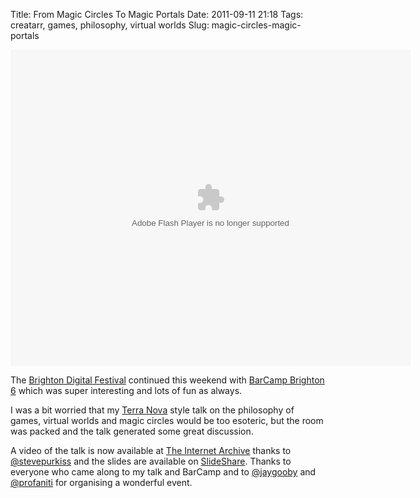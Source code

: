 Title: From Magic Circles To Magic Portals
Date: 2011-09-11 21:18
Tags: creatarr, games, philosophy, virtual worlds
Slug: magic-circles-magic-portals

<div class="flex-video"><object width="640" height="506" classid="clsid:D27CDB6E-AE6D-11cf-96B8-444553540000"><param value="true" name="allowfullscreen"/><param value="always" name="allowscriptaccess"/><param value="high" name="quality"/><param value="true" name="cachebusting"/><param value="#000000" name="bgcolor"/><param name="movie" value="http://www.archive.org/flow/flowplayer.commercial-3.2.1.swf" /><param value="config={'key':'#$aa4baff94a9bdcafce8','playlist':['format=Thumbnail?.jpg',{'autoPlay':false,'url':'magic_circles.mp4'}],'clip':{'autoPlay':true,'baseUrl':'http://www.archive.org/download/FromMagicCirclesToMagicPortals-JimPurbrickjimpurbrick-/','scaling':'fit','provider':'h264streaming','showCaptions':true},'canvas':{'backgroundColor':'#000000','backgroundGradient':'none'},'plugins':{'controls':{'playlist':false,'fullscreen':true,'height':26,'backgroundColor':'#000000','autoHide':{'fullscreenOnly':true}},'h264streaming':{'url':'http://www.archive.org/flow/flowplayer.pseudostreaming-3.2.1.swf'},'captions':{'url':'http://www.archive.org/flow/flowplayer.captions-3.2.0.swf','captionTarget':'content'},'content':{'display':'block','url':'http://www.archive.org/flow/flowplayer.content-3.2.0.swf','bottom':26,'left':0,'width':640,'height':50,'backgroundGradient':'none','backgroundColor':'transparent','textDecoration':'outline','border':0,'style':{'body':{'fontSize':'14','fontFamily':'Arial','textAlign':'center','fontWeight':'bold','color':'#ffffff'}}}},'contextMenu':[{},'-','Flowplayer v3.2.1']}" name="flashvars"/><embed src="http://www.archive.org/flow/flowplayer.commercial-3.2.1.swf" type="application/x-shockwave-flash" width="640" height="506" allowfullscreen="true" allowscriptaccess="always" cachebusting="true" bgcolor="#000000" quality="high" flashvars="config={'key':'#$aa4baff94a9bdcafce8','playlist':['format=Thumbnail?.jpg',{'autoPlay':false,'url':'magic_circles.mp4'}],'clip':{'autoPlay':true,'baseUrl':'http://www.archive.org/download/FromMagicCirclesToMagicPortals-JimPurbrickjimpurbrick-/','scaling':'fit','provider':'h264streaming','showCaptions':true},'canvas':{'backgroundColor':'#000000','backgroundGradient':'none'},'plugins':{'controls':{'playlist':false,'fullscreen':true,'height':26,'backgroundColor':'#000000','autoHide':{'fullscreenOnly':true}},'h264streaming':{'url':'http://www.archive.org/flow/flowplayer.pseudostreaming-3.2.1.swf'},'captions':{'url':'http://www.archive.org/flow/flowplayer.captions-3.2.0.swf','captionTarget':'content'},'content':{'display':'block','url':'http://www.archive.org/flow/flowplayer.content-3.2.0.swf','bottom':26,'left':0,'width':640,'height':50,'backgroundGradient':'none','backgroundColor':'transparent','textDecoration':'outline','border':0,'style':{'body':{'fontSize':'14','fontFamily':'Arial','textAlign':'center','fontWeight':'bold','color':'#ffffff'}}}},'contextMenu':[{},'-','Flowplayer v3.2.1']}"> </embed></object></div>

The [Brighton Digital Festival][] continued this weekend with [BarCamp
Brighton 6][] which was super interesting and lots of fun as always.

I was a bit worried that my [Terra Nova][] style talk on the philosophy
of games, virtual worlds and magic circles would be too esoteric, but
the room was packed and the talk generated some great discussion.

A video of the talk is now available at [The Internet Archive][] thanks
to [@stevepurkiss][] and the slides are available on [SlideShare][].
Thanks to everyone who came along to my talk and BarCamp and to
[@jaygooby][] and [@profaniti][] for organising a wonderful event.

  [Brighton Digital Festival]: http://brightondigitalfestival.co.uk/
  [BarCamp Brighton 6]: http://2011.barcampbrighton.org/
  [Terra Nova]: http://terranova.blogs.com/
  [The Internet Archive]: http://www.archive.org/details/FromMagicCirclesToMagicPortals-JimPurbrickjimpurbrick-
  [@stevepurkiss]: http://twitter.com/#!/stevepurkiss
  [SlideShare]: http://www.slideshare.net/JimPurbrick/from-magic-circles-to-magic-portals
  [@jaygooby]: http://twitter.com/#!/jaygooby
  [@profaniti]: http://twitter.com/#!/profaniti
